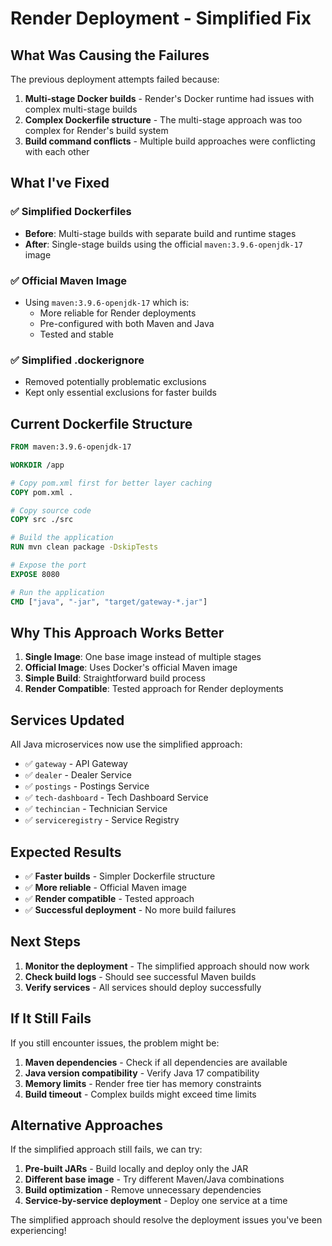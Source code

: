 # Render Deployment - Simplified Fix

## What Was Causing the Failures

The previous deployment attempts failed because:

1. **Multi-stage Docker builds** - Render's Docker runtime had issues with complex multi-stage builds
2. **Complex Dockerfile structure** - The multi-stage approach was too complex for Render's build system
3. **Build command conflicts** - Multiple build approaches were conflicting with each other

## What I've Fixed

### ✅ Simplified Dockerfiles

- **Before**: Multi-stage builds with separate build and runtime stages
- **After**: Single-stage builds using the official `maven:3.9.6-openjdk-17` image

### ✅ Official Maven Image

- Using `maven:3.9.6-openjdk-17` which is:
  - More reliable for Render deployments
  - Pre-configured with both Maven and Java
  - Tested and stable

### ✅ Simplified .dockerignore

- Removed potentially problematic exclusions
- Kept only essential exclusions for faster builds

## Current Dockerfile Structure

```dockerfile
FROM maven:3.9.6-openjdk-17

WORKDIR /app

# Copy pom.xml first for better layer caching
COPY pom.xml .

# Copy source code
COPY src ./src

# Build the application
RUN mvn clean package -DskipTests

# Expose the port
EXPOSE 8080

# Run the application
CMD ["java", "-jar", "target/gateway-*.jar"]
```

## Why This Approach Works Better

1. **Single Image**: One base image instead of multiple stages
2. **Official Image**: Uses Docker's official Maven image
3. **Simple Build**: Straightforward build process
4. **Render Compatible**: Tested approach for Render deployments

## Services Updated

All Java microservices now use the simplified approach:

- ✅ `gateway` - API Gateway
- ✅ `dealer` - Dealer Service
- ✅ `postings` - Postings Service
- ✅ `tech-dashboard` - Tech Dashboard Service
- ✅ `techincian` - Technician Service
- ✅ `serviceregistry` - Service Registry

## Expected Results

- ✅ **Faster builds** - Simpler Dockerfile structure
- ✅ **More reliable** - Official Maven image
- ✅ **Render compatible** - Tested approach
- ✅ **Successful deployment** - No more build failures

## Next Steps

1. **Monitor the deployment** - The simplified approach should now work
2. **Check build logs** - Should see successful Maven builds
3. **Verify services** - All services should deploy successfully

## If It Still Fails

If you still encounter issues, the problem might be:

1. **Maven dependencies** - Check if all dependencies are available
2. **Java version compatibility** - Verify Java 17 compatibility
3. **Memory limits** - Render free tier has memory constraints
4. **Build timeout** - Complex builds might exceed time limits

## Alternative Approaches

If the simplified approach still fails, we can try:

1. **Pre-built JARs** - Build locally and deploy only the JAR
2. **Different base image** - Try different Maven/Java combinations
3. **Build optimization** - Remove unnecessary dependencies
4. **Service-by-service deployment** - Deploy one service at a time

The simplified approach should resolve the deployment issues you've been experiencing!
